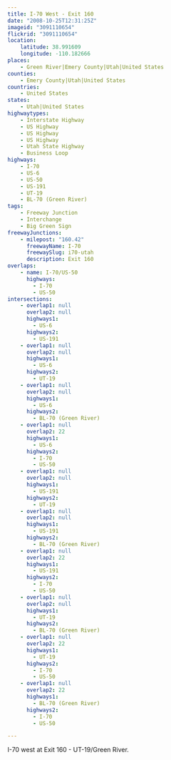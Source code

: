 ```yaml
---
title: I-70 West - Exit 160
date: "2008-10-25T12:31:25Z"
imageid: "3091110654"
flickrid: "3091110654"
location:
    latitude: 38.991609
    longitude: -110.182666
places:
    - Green River|Emery County|Utah|United States
counties:
    - Emery County|Utah|United States
countries:
    - United States
states:
    - Utah|United States
highwaytypes:
    - Interstate Highway
    - US Highway
    - US Highway
    - US Highway
    - Utah State Highway
    - Business Loop
highways:
    - I-70
    - US-6
    - US-50
    - US-191
    - UT-19
    - BL-70 (Green River)
tags:
    - Freeway Junction
    - Interchange
    - Big Green Sign
freewayJunctions:
    - milepost: "160.42"
      freewayName: I-70
      freewaySlug: i70-utah
      description: Exit 160
overlaps:
    - name: I-70/US-50
      highways:
        - I-70
        - US-50
intersections:
    - overlap1: null
      overlap2: null
      highways1:
        - US-6
      highways2:
        - US-191
    - overlap1: null
      overlap2: null
      highways1:
        - US-6
      highways2:
        - UT-19
    - overlap1: null
      overlap2: null
      highways1:
        - US-6
      highways2:
        - BL-70 (Green River)
    - overlap1: null
      overlap2: 22
      highways1:
        - US-6
      highways2:
        - I-70
        - US-50
    - overlap1: null
      overlap2: null
      highways1:
        - US-191
      highways2:
        - UT-19
    - overlap1: null
      overlap2: null
      highways1:
        - US-191
      highways2:
        - BL-70 (Green River)
    - overlap1: null
      overlap2: 22
      highways1:
        - US-191
      highways2:
        - I-70
        - US-50
    - overlap1: null
      overlap2: null
      highways1:
        - UT-19
      highways2:
        - BL-70 (Green River)
    - overlap1: null
      overlap2: 22
      highways1:
        - UT-19
      highways2:
        - I-70
        - US-50
    - overlap1: null
      overlap2: 22
      highways1:
        - BL-70 (Green River)
      highways2:
        - I-70
        - US-50

---
```

I-70 west at Exit 160 - UT-19/Green River.